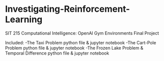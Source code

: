 # Investigating-Reinforcement-Learning
SIT 215 Computational Intelligence: OpenAI Gym Environments Final Project

Included:
-The Taxi Problem python file & jupyter notebook
-The Cart-Pole Problem python file & jupyter notebook
-The Frozen Lake Problem & Temporal Difference python file & jupyter notebook


